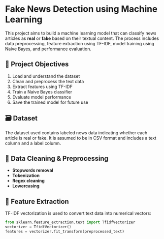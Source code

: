 # Fake News Detection using Machine Learning

This project aims to build a machine learning model that can classify news articles as **real** or **fake** based on their textual content. The process includes data preprocessing, feature extraction using TF-IDF, model training using Naive Bayes, and performance evaluation.

## 📌 Project Objectives

1. Load and understand the dataset  
2. Clean and preprocess the text data  
3. Extract features using TF-IDF  
4. Train a Naive Bayes classifier  
5. Evaluate model performance  
6. Save the trained model for future use

## 🗃️ Dataset

The dataset used contains labeled news data indicating whether each article is real or fake. It is assumed to be in CSV format and includes a text column and a label column.

## 🧹 Data Cleaning & Preprocessing

- **Stopwords removal**  
- **Tokenization**  
- **Regex cleaning**  
- **Lowercasing**

## 🔧 Feature Extraction

TF-IDF vectorization is used to convert text data into numerical vectors:

```python
from sklearn.feature_extraction.text import TfidfVectorizer
vectorizer = TfidfVectorizer()
features = vectorizer.fit_transform(preprocessed_text)
